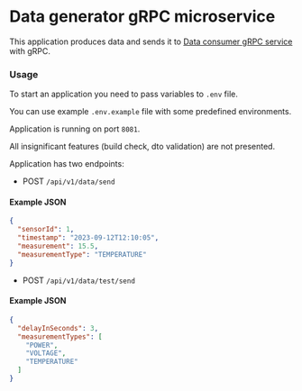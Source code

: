 # Data generator gRPC microservice

This application produces data and sends it to [Data consumer gRPC service](https://github.com/PanDubovskij/data-analyser-grpc-microservice) with gRPC.

### Usage

To start an application you need to pass variables to `.env` file.

You can use example `.env.example` file with some predefined environments.

Application is running on port `8081`.

All insignificant features (build check, dto validation) are not presented.

Application has two endpoints:
* POST `/api/v1/data/send`
#### Example JSON
```json
{
  "sensorId": 1,
  "timestamp": "2023-09-12T12:10:05",
  "measurement": 15.5,
  "measurementType": "TEMPERATURE"
}
```

* POST `/api/v1/data/test/send`
#### Example JSON
```json
{
  "delayInSeconds": 3,
  "measurementTypes": [
    "POWER",
    "VOLTAGE",
    "TEMPERATURE"
  ]
}
```